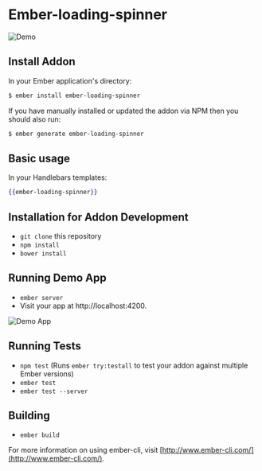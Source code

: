 # Ember-loading-spinner

![Demo](/../screenshots/screenshots/ember-loading-spinner-example.gif?raw=true "Demo")

## Install Addon

In your Ember application's directory:
```bash
$ ember install ember-loading-spinner
```

If you have manually installed or updated the addon via NPM then you should also
run:
```bash
$ ember generate ember-loading-spinner
```

## Basic usage

In your Handlebars templates:

```hbs
{{ember-loading-spinner}}
```

## Installation for Addon Development

* `git clone` this repository
* `npm install`
* `bower install`

## Running Demo App

* `ember server`
* Visit your app at http://localhost:4200.

![Demo App](/../screenshots/screenshots/ember-loading-spinner-demo-app.png?raw=true "Demo App")

## Running Tests

* `npm test` (Runs `ember try:testall` to test your addon against multiple Ember versions)
* `ember test`
* `ember test --server`

## Building

* `ember build`

For more information on using ember-cli, visit [http://www.ember-cli.com/](http://www.ember-cli.com/).
